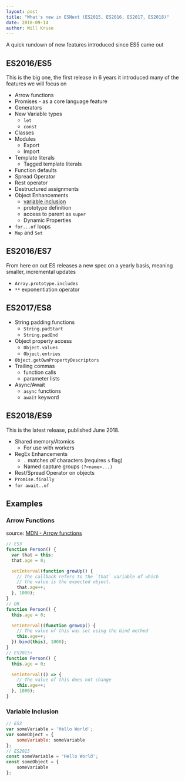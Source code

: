 ```yaml
---
layout: post
title: "What's new in ESNext (ES2015, ES2016, ES2017, ES2018)"
date: 2018-09-14
author: Will Kruse
---
```

A quick rundown of new features introduced since ES5 came out

## ES2016/ES5 ##

This is the big one, the first release in 6 years it introduced many of the features we will focus on

- Arrow functions
- Promises - as a core language feature
- Generators
- New Variable types
  - `let`
  - `const`
- Classes
- Modules
  - Export
  - Import
- Template literals
  - Tagged template literals
- Function defaults
- Spread Operator
- Rest operator
- Destructured assignments
- Object Enhancements
  - [variable inclusion](#variable-inclusion)
  - prototype definition
  - access to parent as `super`
  - Dynamic Properties
- `for...of` loops
- `Map` and `Set`

## ES2016/ES7 ##

From here on out ES releases a new spec on a yearly basis, meaning smaller, incremental updates

- `Array.prototype.includes`
- `**` exponentiation operator

## ES2017/ES8 ##

- String padding functions
  - `String.padStart`
  - `String.padEnd`
- Object property access
  - `Object.values`
  - `Object.entries`
- `Object.getOwnPropertyDescriptors`
- Trailing commas
  - function calls
  - parameter lists
- Async/Await
  - `async` functions
  - `await` keyword

## ES2018/ES9 ##

This is the latest release, published June 2018.

- Shared memory/Atomics
  - For use with workers
- RegEx Enhancements
  - `.` matches _all_ characters (requires `s` flag)
  - Named capture groups `(?<name>...)`
- Rest/Spread Operator on objects
- `Promise.finally`
- `for await..of`

## Examples ##

### <a href="arrow-functions"></a> Arrow Functions ###

source: [MDN - Arrow functions](https://developer.mozilla.org/en-US/docs/Web/JavaScript/Reference/Functions/Arrow_functions)

```js
// ES3
function Person() {
  var that = this;
  that.age = 0;

  setInterval(function growUp() {
    // The callback refers to the `that` variable of which
    // the value is the expected object.
    that.age++;
  }, 1000);
}
// OR
function Person() {
  this.age = 0;

  setInterval((function growUp() {
    // The value of this was set using the bind method
    this.age++;
  }).bind(this), 1000);
}
// ES2015+
function Person() {
  this.age = 0;

  setInterval(() => {
    // The value of this does not change
    this.age++;
  }, 1000);
}
```

### <a href="variable-inclusion"></a> Variable Inclusion ###

```js
// ES3
var someVariable = 'Hello World';
var someObject = {
    someVariable: someVariable
};
// ES2015
const someVariable = 'Hello World';
const someObject = {
    someVariable
};
```

